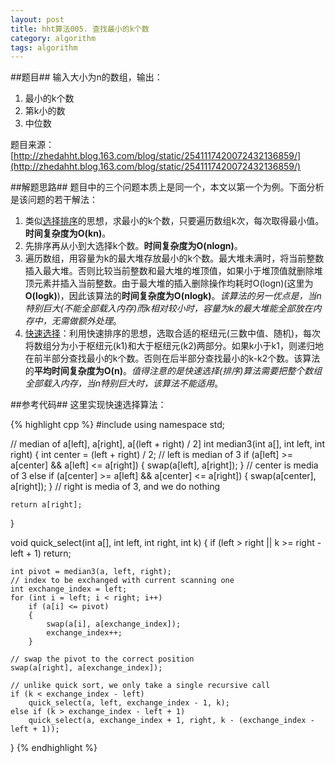 ```yaml
---
layout: post
title: hht算法005. 查找最小的k个数
category: algorithm
tags: algorithm
---
```


##题目##
输入大小为n的数组，输出：

1. 最小的k个数
2. 第k小的数
3. 中位数

题目来源：[http://zhedahht.blog.163.com/blog/static/2541117420072432136859/](http://zhedahht.blog.163.com/blog/static/2541117420072432136859/)

##解题思路##
题目中的三个问题本质上是同一个，本文以第一个为例。下面分析是该问题的若干解法：  
1. 类似[选择排序](http://en.wikipedia.org/wiki/Selection_sort)的思想，求最小的k个数，只要遍历数组k次，每次取得最小值。**时间复杂度为O(kn)**。
2. 先排序再从小到大选择k个数。**时间复杂度为O(nlogn)**。
3. 遍历数组，用容量为k的最大堆存放最小的k个数。最大堆未满时，将当前整数插入最大堆。否则比较当前整数和最大堆的堆顶值，如果小于堆顶值就删除堆顶元素并插入当前整数。由于最大堆的插入删除操作均耗时O(logn)(这里为**O(logk)**)，因此该算法的**时间复杂度为O(nlogk)**。*该算法的另一优点是，当n特别巨大(不能全部载入内存)而k相对较小时，容量为k的最大堆能全部放在内存中，无需做额外处理*。
4. [快速选择](http://en.wikipedia.org/wiki/Selection_algorithm)：利用快速排序的思想，选取合适的枢纽元(三数中值、随机)，每次将数组分为小于枢纽元(k1)和大于枢纽元(k2)两部分。如果k小于k1，则递归地在前半部分查找最小的k个数。否则在后半部分查找最小的k-k2个数。该算法的**平均时间复杂度为O(n)**。*值得注意的是快速选择(排序)算法需要把整个数组全部载入内存，当n特别巨大时，该算法不能适用*。

##参考代码##
这里实现快速选择算法：

{% highlight cpp %}
#include <algorithm>
using namespace std;

// median of a[left], a[right], a[(left + right) / 2]
int median3(int a[], int left, int right)
{
	int center = (left + right) / 2;
	// left is median of 3
	if (a[left] >= a[center] && a[left] <= a[right])
	{
		swap(a[left], a[right]);
	}
	// center is media of 3
	else if (a[center] >= a[left] && a[center] <= a[right])
	{
		swap(a[center], a[right]);
	}
	// right is media of 3, and we do nothing

	return a[right];
}

void quick_select(int a[], int left, int right, int k)
{
	if (left > right || k >= right - left + 1)
		return;

	int pivot = median3(a, left, right);
	// index to be exchanged with current scanning one
	int exchange_index = left;
	for (int i = left; i < right; i++)
		if (a[i] <= pivot)
		{
			swap(a[i], a[exchange_index]);
			exchange_index++;
		}

	// swap the pivot to the correct position
	swap(a[right], a[exchange_index]);

	// unlike quick sort, we only take a single recursive call
	if (k < exchange_index - left)
		quick_select(a, left, exchange_index - 1, k);
	else if (k > exchange_index - left + 1)
		quick_select(a, exchange_index + 1, right, k - (exchange_index - left + 1));
}
{% endhighlight %}
